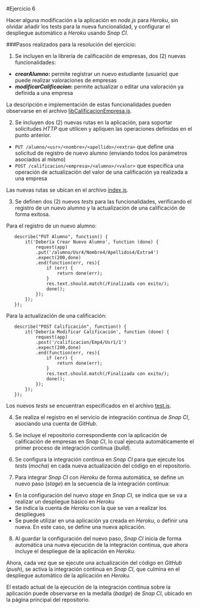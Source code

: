 #Ejercicio 6

Hacer alguna modificación a la aplicación en _node.js_ para _Heroku_, sin olvidar añadir los tests para la nueva funcionalidad, y configurar el despliegue automático a _Heroku_ usando _Snap CI_.
 
###Pasos realizados para la resolución del ejercicio:

1. Se incluyen en la librería de calificación de empresas, dos (2) nuevas funcionalidades:

 - **_crearAlumno_:** permite registrar un nuevo estudiante (usuario) que puede realizar valoraciones de empresas
 - **_modificarCalificacion_:** permite actualizar o editar una valoración ya definida a una empresa
 
 La descripción e implementación de estas funcionalidades pueden observarse en el archivo [libCalificacionEmpresa.js](https://github.com/jfrancisco4490/calificacionEmpresa_2/blob/master/lib/libCalificacionEmpresa.js).

2. Se incluyen dos (2) nuevas rutas en la aplicación, para soportar solicitudes _HTTP_ que utilicen y apliquen las operaciones definidas en el punto anterior.

 - `PUT /alumno/<usr>/<nombre>/<apellido>/<extra>` que define una solicitud de registro de nuevo alumno (enviando todos los parámetros asociados al mismo)
 - `POST /calificacion/<empresa>/<alumno>/<valor>` que especifica una operación de actualización del valor de una calificación ya realizada a una empresa 

 Las nuevas rutas se ubican en el archivo [index.js](https://github.com/jfrancisco4490/calificacionEmpresa_2/blob/master/routes/index.js).

3. Se definen dos (2) nuevos _tests_ para las funcionalidades, verificando el registro de un nuevo alumno y la actualización de una calificación de forma exitosa.

 Para el registro de un nuevo alumno:

 ```
	describe("PUT Alumno", function() {
		it('Debería Crear Nuevo Alumno', function (done) {
			request(app)
			.put('/alumno/Usr4/Nombre4/Apellidos4/Extra4')
			.expect(200,done)
			.end(function(err, res){
      			if (err) {
            		return done(err);
          		}
      			res.text.should.match(/Finalizada con exito/);
      			done();
      		});
		});
	});
 ```

 Para la actualización de una calificación:

 ```
	describe("POST Calificación", function() {
		it('Debería Modificar Calificación', function (done) {
			request(app)
			.post('/calificacion/Emp4/Usr1/1')
			.expect(200,done)
			.end(function(err, res){
      			if (err) {
            		return done(err);
          		}
      			res.text.should.match(/Finalizada con exito/);
      			done();
      		});
		});
	});
 ```

 Los nuevos _tests_ se encuentran especificados en el archivo [test.js](https://github.com/jfrancisco4490/calificacionEmpresa_2/blob/master/test/test.js).

4. Se realiza el registro en el servicio de integración continua de _Snap CI_, asociando una cuenta de _GitHub_.

5. Se incluye el repositorio correspondiente con la aplicación de calificación de empresas en _Snap CI_, lo cual ejecuta automáticamente el primer proceso de integración continua (_build_).

6. Se configura la integración continua en _Snap CI_ para que ejecute los _tests_ (_mocha_) en cada nueva actualización del código en el repositorio.

7. Para integrar _Snap CI_ con _Heroku_ de forma automática, se define un nuevo paso (_stage_) en la secuencia de la integración continua:

 - En la configuración del nuevo _stage_ en _Snap CI_, se indica que se va a realizar un despliegue básico en _Heroku_
 - Se indica la cuenta de _Heroku_ con la que se van a realizar los despliegues
 - Se puede utilizar en una aplicación ya creada en _Heroku_, o definir una nueva. En este caso, se define una nueva aplicación.

8. Al guardar la configuración del nuevo paso, _Snap CI_ inicia de forma automática una nueva ejecución de la integración continua, que ahora incluye el despliegue de la aplicación en _Heroku_.

Ahora, cada vez que se ejecute una actualización del código en _GitHub_ (_push_), se activa la integración continua en _Snap CI_, que culmina en el despliegue automático de la aplicación en _Heroku_.

El estado actual de la ejecución de la integración continua sobre la aplicación puede observarse en la medalla (_badge_) de _Snap CI_, ubicado en la página principal del repositorio.